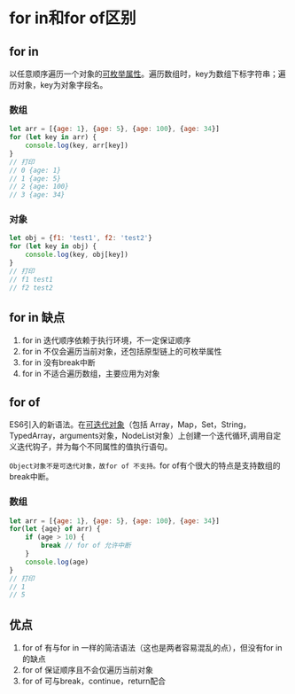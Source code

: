 # for in和for of区别

## for in

以任意顺序遍历一个对象的[可枚举属性](https://developer.mozilla.org/zh-CN/docs/Web/JavaScript/Enumerability_and_ownership_of_properties)。遍历数组时，key为数组下标字符串；遍历对象，key为对象字段名。

### 数组

``` js
let arr = [{age: 1}, {age: 5}, {age: 100}, {age: 34}]
for (let key in arr) {
    console.log(key, arr[key])
}
// 打印
// 0 {age: 1}
// 1 {age: 5}
// 2 {age: 100}
// 3 {age: 34}
```

### 对象

``` js
let obj = {f1: 'test1', f2: 'test2'}
for (let key in obj) {
    console.log(key, obj[key])
}
// 打印
// f1 test1
// f2 test2
```

## for in 缺点

1. for in 迭代顺序依赖于执行环境，不一定保证顺序
1. for in 不仅会遍历当前对象，还包括原型链上的可枚举属性
1. for in 没有break中断
1. for in 不适合遍历数组，主要应用为对象

## for of

ES6引入的新语法。在[可迭代对象](Iteration_protocols)（包括 Array，Map，Set，String，TypedArray，arguments对象，NodeList对象）上创建一个迭代循环,调用自定义迭代钩子，并为每个不同属性的值执行语句。

`Object对象不是可迭代对象，故for of 不支持。`for of有个很大的特点是支持数组的break中断。

### 数组

``` js
let arr = [{age: 1}, {age: 5}, {age: 100}, {age: 34}]
for(let {age} of arr) {
    if (age > 10) {
        break // for of 允许中断
    }
    console.log(age)
}
// 打印
// 1
// 5
```

## 优点

1. for of 有与for in 一样的简洁语法（这也是两者容易混乱的点），但没有for in的缺点
1. for of 保证顺序且不会仅遍历当前对象
1. for of 可与break，continue，return配合
